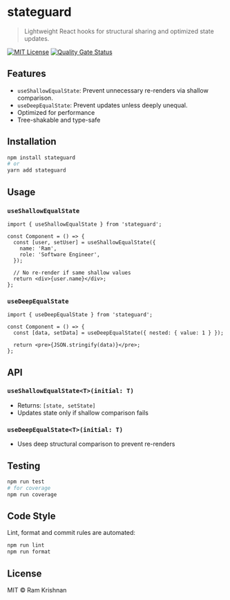 # stateguard

> Lightweight React hooks for structural sharing and optimized state updates.

[![MIT License](https://img.shields.io/badge/license-MIT-blue.svg)](LICENSE)
[![Quality Gate Status](https://sonarcloud.io/api/project_badges/measure?project=ramkrishnan_stateguard&metric=alert_status)](https://sonarcloud.io/summary/new_code?id=ramkrishnan_stateguard)

## Features

- `useShallowEqualState`: Prevent unnecessary re-renders via shallow comparison.
- `useDeepEqualState`: Prevent updates unless deeply unequal.
- Optimized for performance
- Tree-shakable and type-safe

## Installation

```bash
npm install stateguard
# or
yarn add stateguard
```

## Usage

### `useShallowEqualState`

```tsx
import { useShallowEqualState } from 'stateguard';

const Component = () => {
  const [user, setUser] = useShallowEqualState({
    name: 'Ram',
    role: 'Software Engineer',
  });

  // No re-render if same shallow values
  return <div>{user.name}</div>;
};
```

### `useDeepEqualState`

```tsx
import { useDeepEqualState } from 'stateguard';

const Component = () => {
  const [data, setData] = useDeepEqualState({ nested: { value: 1 } });

  return <pre>{JSON.stringify(data)}</pre>;
};
```

## API

### `useShallowEqualState<T>(initial: T)`

- Returns: `[state, setState]`
- Updates state only if shallow comparison fails

### `useDeepEqualState<T>(initial: T)`

- Uses deep structural comparison to prevent re-renders

## Testing

```bash
npm run test
# for coverage
npm run coverage
```

## Code Style

Lint, format and commit rules are automated:

```bash
npm run lint
npm run format
```

## License

MIT © Ram Krishnan
